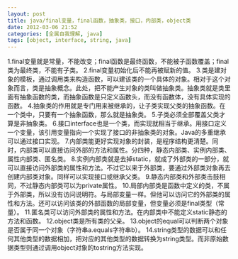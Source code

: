 ```yaml
---
layout: post
title: java/final变量，final函数，抽象类，接口，内部类，object类
date: 2012-03-06 21:52
categories: [全属自我理解, java]
tags: [object, interface, string, java]
---
```

1.final变量就是常量，不能改变；final函数是最终函数，不能被子函数覆盖；final类为最终类，不能有子类。
2.final变量初始化后不能再被赋新的值。
3.类是建对象的模板，通过调用类来构造函数，可以建该类的一个具体的对象。相对于这个对象而言，类是抽象概念。此处，把不能产生对象的类叫做抽象类。抽象类就是类里面有抽象函数的类，而抽象函数是只定义函数头，而没有函数体，没有具体实现的函数。
4.抽象类的作用就是专门用来被继承的，让子类实现父类的抽象函数。在一个类中，只要有一个抽象函数，那么就是抽象类。
5.子类必须全部覆盖父类才算是非抽象类。
6.接口interface也是一个类，而实现就相当于继承。用接口定义一个变量，该引用变量指向一个实现了接口的非抽象类的对象。Java的多重继承可以通过接口实现。
7.内部类能更好实现对象的封装，是程序结构更清楚。同时，内部类可以直接访问外部的方法和属性。分四种，静态内部类、实例内部类、属性内部类、匿名类。
8.实例内部类就是去掉static，就成了外部类的一部分，就可以直接访问外部类的属性和方法。不过它以来于外部类，要通过外部类对象再去创建内部类对象。同样可以实现接口或继承父类。
9.静态内部类和外部类击鼓相同，不过静态内部类可以为private属性。
10.局部内部类是函数中定义的类，不属于外部类，所以没有访问说明符。与局部变量一样。但他可以访问它的外部类的属性和方法。还可以访问该类的外部函数的局部变量，但变量必须是final类型（常量）。
11.匿名类可以访问外部类的属性和方法。在内部类中不能定义static静态的方法和函数。
12.object类是所有类的父亲。
13.object的equal可以判断两个对象是否属于同一个对象（字符串a.equals字符串b）。
14.string类型的数据可以和任何其他类型的数据相加，把对应的其他类型的数据转换为string类型。而非原始数据类型则通过调用object对象的tostring方法实现。
